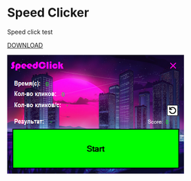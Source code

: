 # Speed Clicker
Speed click test

<a href="NewProject/NewProject/NewProject/bin/Debug/ClickerBuld2.exe" download>DOWNLOAD</a>

<img src="image/SpeedClicker.png" />
<br/>
<a href="" download></a>
